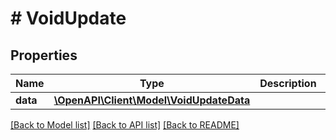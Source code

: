 # # VoidUpdate

## Properties

Name | Type | Description | Notes
------------ | ------------- | ------------- | -------------
**data** | [**\OpenAPI\Client\Model\VoidUpdateData**](VoidUpdateData.md) |  |

[[Back to Model list]](../../README.md#models) [[Back to API list]](../../README.md#endpoints) [[Back to README]](../../README.md)
